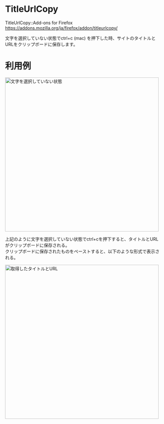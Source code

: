 # TitleUrlCopy
TitleUrlCopy::Add-ons for Firefox
https://addons.mozilla.org/ja/firefox/addon/titleurlcopy/  

文字を選択していない状態でctrl+c (mac) を押下した時、サイトのタイトルとURLをクリップボードに保存します。

# 利用例

<img src="https://addons.cdn.mozilla.net/user-media/previews/full/192/192565.png?modified=1511440741" alt="文字を選択していない状態" width="500px">

上記のように文字を選択していない状態でctrl+cを押下すると、タイトルとURLがクリップボードに保存される。  
クリップボードに保存されたものをペーストすると、以下のような形式で表示される。

<img src="https://addons.cdn.mozilla.net/user-media/previews/full/192/192566.png?modified=1511440741" alt="取得したタイトルとURL" width="500px">
